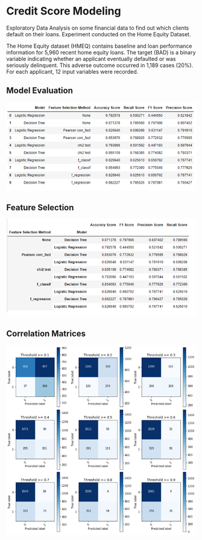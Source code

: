# Credit Score Modeling
 
Exploratory Data Analysis on some financial data to find out which clients default on their loans. Experiment conducted on the Home Equity Dataset.

The Home Equity dataset (HMEQ) contains baseline and loan performance information for 5,960 recent home equity loans. The target (BAD) is a binary variable indicating whether an applicant eventually defaulted or was seriously delinquent. This adverse outcome occurred in 1,189 cases (20%). For each applicant, 12 input variables were recorded.

## Model Evaluation

![Model Evalutation](https://github.com/mossydidar/Credit-Score-Modeling/blob/master/Model%20Evaluation.png)

## Feature Selection

![Feature Selection Methods](https://github.com/mossydidar/Credit-Score-Modeling/blob/master/Feature%20Selection%20Methods.png)

## Correlation Matrices

![Correlation Matrices](https://github.com/mossydidar/Credit-Score-Modeling/blob/master/Correlation%20Matrices.png)
